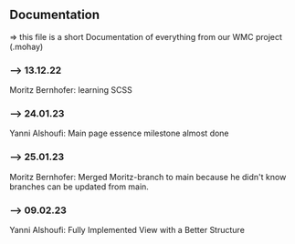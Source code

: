 ## Documentation

=> this file is a short Documentation of everything from our WMC project (.mohay)

### --> 13.12.22

Moritz Bernhofer: learning SCSS

### --> 24.01.23

Yanni Alshoufi: Main page essence milestone almost done

### --> 25.01.23

Moritz Bernhofer: Merged Moritz-branch to main because he didn't know
branches can be updated from main.

### --> 09.02.23

Yanni Alshoufi: Fully Implemented View with a Better Structure
